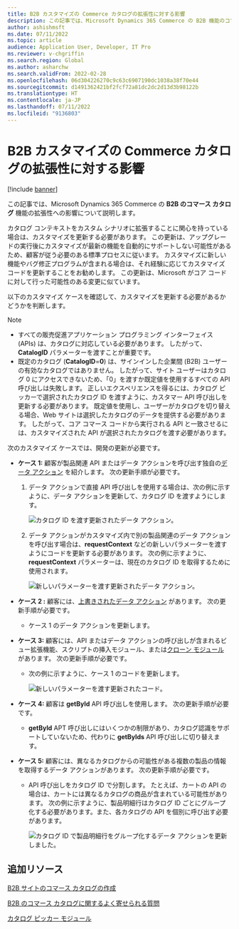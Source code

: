 ```yaml
---
title: B2B カスタマイズの Commerce カタログの拡張性に対する影響
description: この記事では、Microsoft Dynamics 365 Commerce の B2B 機能のコマース カタログの拡張性への影響について説明します。
author: ashishmsft
ms.date: 07/11/2022
ms.topic: article
audience: Application User, Developer, IT Pro
ms.reviewer: v-chgriffin
ms.search.region: Global
ms.author: asharchw
ms.search.validFrom: 2022-02-28
ms.openlocfilehash: 06d304226270c9c63c6907190dc1038a38f70e44
ms.sourcegitcommit: d1491362421bf2fcf72a81dc2dc2d13d3b98122b
ms.translationtype: HT
ms.contentlocale: ja-JP
ms.lasthandoff: 07/11/2022
ms.locfileid: "9136803"
---
```

# <a name="extensibility-impact-of-commerce-catalogs-for-b2b-customizations"></a>B2B カスタマイズの Commerce カタログの拡張性に対する影響

[!include [banner](includes/banner.md)]

この記事では、Microsoft Dynamics 365 Commerce の **B2B のコマース カタログ** 機能の拡張性への影響について説明します。

カタログ コンテキストをカスタム シナリオに拡張することに関心を持っている場合は、カスタマイズを更新する必要があります。 この更新は、アップグレードの実行後にカスタマイズが最新の機能を自動的にサポートしない可能性があるため、顧客が従う必要のある標準プロセスに従います。 カスタマイズに新しい機能やバグ修正プログラムが含まれる場合は、それ経験に応じてカスタマイズ コードを更新することをお勧めします。 この更新は、Microsoft がコア コードに対して行った可能性のある変更に似ています。

以下のカスタマイズ ケースを確認して、カスタマイズを更新する必要があるかどうかを判断します。

> [!NOTE]
> - すべての販売促進アプリケーション プログラミング インターフェイス (APIs) は、カタログに対応している必要があります。 したがって、**CatalogID** パラメーターを渡すことが重要です。
> - 既定のカタログ (**CatalogID**=**0**) は、サインインした企業間 (B2B) ユーザーの有効なカタログではありません。 したがって、サイト ユーザーはカタログ 0 にアクセスできないため、「0」を渡すか既定値を使用するすべての API 呼び出しは失敗します。 正しいエクスペリエンスを得るには、カタログ ピッカーで選択されたカタログ ID を渡すように、カスタマー API 呼び出しを更新する必要があります。 既定値を使用し、ユーザーがカタログを切り替える場合、Web サイトは選択したカタログのデータを提供する必要があります。 したがって、コア コマース コードから実行される API と一致させるには、カスタマイズされた API が選択されたカタログを渡す必要があります。

次のカスタマイズ ケースでは、開発の更新が必要です。

- **ケース 1:** 顧客が製品関連 API またはデータ アクションを呼び出す独自の[データ アクション](e-commerce-extensibility/data-actions.md) を紹介します。 次の更新手順が必要です。

    1. データ アクションで直接 API 呼び出しを使用する場合は、次の例に示すように、データ アクションを更新して、カタログ ID を渡すようにします。

        ![カタログ ID を渡す更新されたデータ アクション。](./media/customization1_a.png)

    1. データ アクションがカスタマイズ内で別の製品関連のデータ アクションを呼び出す場合は、**requestContext** などの新しいパラメーターを渡すようにコードを更新する必要があります。 次の例に示すように、**requestContext** パラメーターは、現在のカタログ ID を取得するために使用されます。

        ![新しいパラメーターを渡す更新されたデータ アクション。](./media/customization1_b.png)

- **ケース 2 :** 顧客には、[上書きされたデータ アクション](e-commerce-extensibility/data-action-overrides.md) があります。 次の更新手順が必要です。

    - ケース 1 のデータ アクションを更新します。

- **ケース 3:** 顧客には、API またはデータ アクションの呼び出しが含まれるビュー拡張機能、スクリプトの挿入モジュール、または[クローン モジュール](e-commerce-extensibility/modules-overview.md#clone-a-module-library-module) があります。 次の更新手順が必要です。

    - 次の例に示すように、ケース 1 のコードを更新します。

       ![新しいパラメーターを渡す更新されたコード。](./media/customization3.png)

- **ケース 4:** 顧客は **getById** API 呼び出しを使用します。 次の更新手順が必要です。

    - **getById** APT 呼び出しにはいくつかの制限があり、カタログ認識をサポートしていないため、代わりに **getByIds** API 呼び出しに切り替えます。

- **ケース 5:** 顧客には、異なるカタログからの可能性がある複数の製品の情報を取得するデータ アクションがあります。 次の更新手順が必要です。

    - API 呼び出しをカタログ ID で分割します。 たとえば、カートの API の場合は、カートには異なるカタログの商品が含まれている可能性があります。 次の例に示すように、製品明細行はカタログ ID ごとにグループ化する必要があります。また、各カタログの API を個別に呼び出す必要があります。

        ![カタログ ID で製品明細行をグループ化するデータ アクションを更新しました。](./media/customization5.png)

## <a name="additional-resources"></a>追加リソース

[B2B サイトのコマース カタログの作成](catalogs-b2b-sites.md)

[B2B のコマース カタログに関するよく寄せられる質問](catalogs-b2b-sites-FAQ.md)

[カタログ ピッカー モジュール](catalog-picker.md)
